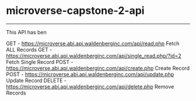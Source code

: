 # microverse-capstone-2-api

---

This API has ben

GET - https://microverse.abi.api.waldenberginc.com/api/read.php Fetch ALL Records
GET - https://microverse.abi.api.waldenberginc.com/api/single_read.php/?id=2 Fetch Single Record
POST - https://microverse.abi.api.waldenberginc.com/api/create.php Create Record
POST - https://microverse.abi.api.waldenberginc.com/api/update.php Update Record
DELETE - https://microverse.abi.api.waldenberginc.com/api/delete.php Remove Records